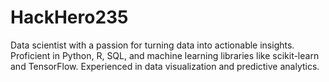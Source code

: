 # HackHero235
Data scientist with a passion for turning data into actionable insights. Proficient in Python, R, SQL, and machine learning libraries like scikit-learn and TensorFlow. Experienced in data visualization and predictive analytics.
